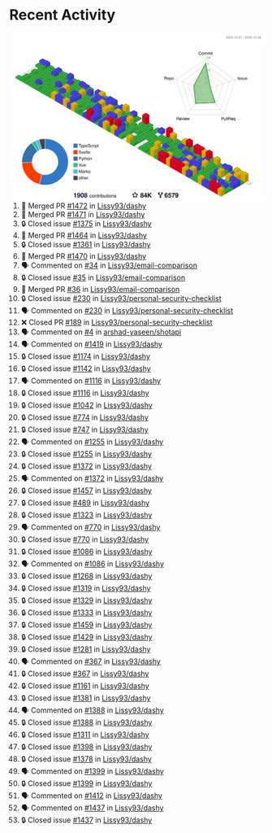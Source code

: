# Recent Activity

<!-- Summary card -->
<a href="https://github.com/Lissy93/Lissy93/blob/master/METRICS.md">
  <img
    align="right"
    width="500"
    alt="Profile data, generated with yoshi389111/github-profile-3d-contrib"
    src="https://raw.githubusercontent.com/Lissy93/Lissy93/master/profile-3d-contrib/profile-gitblock.svg"
  />
</a>

<!--START_SECTION:activity-->
1. 🎉 Merged PR [#1472](https://github.com/Lissy93/dashy/pull/1472) in [Lissy93/dashy](https://github.com/Lissy93/dashy)
2. 🎉 Merged PR [#1471](https://github.com/Lissy93/dashy/pull/1471) in [Lissy93/dashy](https://github.com/Lissy93/dashy)
3. 🔒 Closed issue [#1375](https://github.com/Lissy93/dashy/issues/1375) in [Lissy93/dashy](https://github.com/Lissy93/dashy)
4. 🎉 Merged PR [#1464](https://github.com/Lissy93/dashy/pull/1464) in [Lissy93/dashy](https://github.com/Lissy93/dashy)
5. 🔒 Closed issue [#1361](https://github.com/Lissy93/dashy/issues/1361) in [Lissy93/dashy](https://github.com/Lissy93/dashy)
6. 🎉 Merged PR [#1470](https://github.com/Lissy93/dashy/pull/1470) in [Lissy93/dashy](https://github.com/Lissy93/dashy)
7. 🗣 Commented on [#34](https://github.com/Lissy93/email-comparison/issues/34) in [Lissy93/email-comparison](https://github.com/Lissy93/email-comparison)
8. 🔒 Closed issue [#35](https://github.com/Lissy93/email-comparison/issues/35) in [Lissy93/email-comparison](https://github.com/Lissy93/email-comparison)
9. 🎉 Merged PR [#36](https://github.com/Lissy93/email-comparison/pull/36) in [Lissy93/email-comparison](https://github.com/Lissy93/email-comparison)
10. 🔒 Closed issue [#230](https://github.com/Lissy93/personal-security-checklist/issues/230) in [Lissy93/personal-security-checklist](https://github.com/Lissy93/personal-security-checklist)
11. 🗣 Commented on [#230](https://github.com/Lissy93/personal-security-checklist/issues/230) in [Lissy93/personal-security-checklist](https://github.com/Lissy93/personal-security-checklist)
12. ❌ Closed PR [#189](https://github.com/Lissy93/personal-security-checklist/pull/189) in [Lissy93/personal-security-checklist](https://github.com/Lissy93/personal-security-checklist)
13. 🗣 Commented on [#4](https://github.com/arshad-yaseen/shotapi/issues/4) in [arshad-yaseen/shotapi](https://github.com/arshad-yaseen/shotapi)
14. 🗣 Commented on [#1419](https://github.com/Lissy93/dashy/issues/1419) in [Lissy93/dashy](https://github.com/Lissy93/dashy)
15. 🔒 Closed issue [#1174](https://github.com/Lissy93/dashy/issues/1174) in [Lissy93/dashy](https://github.com/Lissy93/dashy)
16. 🔒 Closed issue [#1142](https://github.com/Lissy93/dashy/issues/1142) in [Lissy93/dashy](https://github.com/Lissy93/dashy)
17. 🗣 Commented on [#1116](https://github.com/Lissy93/dashy/issues/1116) in [Lissy93/dashy](https://github.com/Lissy93/dashy)
18. 🔒 Closed issue [#1116](https://github.com/Lissy93/dashy/issues/1116) in [Lissy93/dashy](https://github.com/Lissy93/dashy)
19. 🔒 Closed issue [#1042](https://github.com/Lissy93/dashy/issues/1042) in [Lissy93/dashy](https://github.com/Lissy93/dashy)
20. 🔒 Closed issue [#774](https://github.com/Lissy93/dashy/issues/774) in [Lissy93/dashy](https://github.com/Lissy93/dashy)
21. 🔒 Closed issue [#747](https://github.com/Lissy93/dashy/issues/747) in [Lissy93/dashy](https://github.com/Lissy93/dashy)
22. 🗣 Commented on [#1255](https://github.com/Lissy93/dashy/issues/1255) in [Lissy93/dashy](https://github.com/Lissy93/dashy)
23. 🔒 Closed issue [#1255](https://github.com/Lissy93/dashy/issues/1255) in [Lissy93/dashy](https://github.com/Lissy93/dashy)
24. 🔒 Closed issue [#1372](https://github.com/Lissy93/dashy/issues/1372) in [Lissy93/dashy](https://github.com/Lissy93/dashy)
25. 🗣 Commented on [#1372](https://github.com/Lissy93/dashy/issues/1372) in [Lissy93/dashy](https://github.com/Lissy93/dashy)
26. 🔒 Closed issue [#1457](https://github.com/Lissy93/dashy/issues/1457) in [Lissy93/dashy](https://github.com/Lissy93/dashy)
27. 🔒 Closed issue [#489](https://github.com/Lissy93/dashy/issues/489) in [Lissy93/dashy](https://github.com/Lissy93/dashy)
28. 🔒 Closed issue [#1323](https://github.com/Lissy93/dashy/issues/1323) in [Lissy93/dashy](https://github.com/Lissy93/dashy)
29. 🗣 Commented on [#770](https://github.com/Lissy93/dashy/issues/770) in [Lissy93/dashy](https://github.com/Lissy93/dashy)
30. 🔒 Closed issue [#770](https://github.com/Lissy93/dashy/issues/770) in [Lissy93/dashy](https://github.com/Lissy93/dashy)
31. 🔒 Closed issue [#1086](https://github.com/Lissy93/dashy/issues/1086) in [Lissy93/dashy](https://github.com/Lissy93/dashy)
32. 🗣 Commented on [#1086](https://github.com/Lissy93/dashy/issues/1086) in [Lissy93/dashy](https://github.com/Lissy93/dashy)
33. 🔒 Closed issue [#1268](https://github.com/Lissy93/dashy/issues/1268) in [Lissy93/dashy](https://github.com/Lissy93/dashy)
34. 🔒 Closed issue [#1319](https://github.com/Lissy93/dashy/issues/1319) in [Lissy93/dashy](https://github.com/Lissy93/dashy)
35. 🔒 Closed issue [#1329](https://github.com/Lissy93/dashy/issues/1329) in [Lissy93/dashy](https://github.com/Lissy93/dashy)
36. 🔒 Closed issue [#1333](https://github.com/Lissy93/dashy/issues/1333) in [Lissy93/dashy](https://github.com/Lissy93/dashy)
37. 🔒 Closed issue [#1459](https://github.com/Lissy93/dashy/issues/1459) in [Lissy93/dashy](https://github.com/Lissy93/dashy)
38. 🔒 Closed issue [#1429](https://github.com/Lissy93/dashy/issues/1429) in [Lissy93/dashy](https://github.com/Lissy93/dashy)
39. 🔒 Closed issue [#1281](https://github.com/Lissy93/dashy/issues/1281) in [Lissy93/dashy](https://github.com/Lissy93/dashy)
40. 🗣 Commented on [#367](https://github.com/Lissy93/dashy/issues/367) in [Lissy93/dashy](https://github.com/Lissy93/dashy)
41. 🔒 Closed issue [#367](https://github.com/Lissy93/dashy/issues/367) in [Lissy93/dashy](https://github.com/Lissy93/dashy)
42. 🔒 Closed issue [#1161](https://github.com/Lissy93/dashy/issues/1161) in [Lissy93/dashy](https://github.com/Lissy93/dashy)
43. 🔒 Closed issue [#1381](https://github.com/Lissy93/dashy/issues/1381) in [Lissy93/dashy](https://github.com/Lissy93/dashy)
44. 🗣 Commented on [#1388](https://github.com/Lissy93/dashy/issues/1388) in [Lissy93/dashy](https://github.com/Lissy93/dashy)
45. 🔒 Closed issue [#1388](https://github.com/Lissy93/dashy/issues/1388) in [Lissy93/dashy](https://github.com/Lissy93/dashy)
46. 🔒 Closed issue [#1311](https://github.com/Lissy93/dashy/issues/1311) in [Lissy93/dashy](https://github.com/Lissy93/dashy)
47. 🔒 Closed issue [#1398](https://github.com/Lissy93/dashy/issues/1398) in [Lissy93/dashy](https://github.com/Lissy93/dashy)
48. 🔒 Closed issue [#1378](https://github.com/Lissy93/dashy/issues/1378) in [Lissy93/dashy](https://github.com/Lissy93/dashy)
49. 🗣 Commented on [#1399](https://github.com/Lissy93/dashy/issues/1399) in [Lissy93/dashy](https://github.com/Lissy93/dashy)
50. 🔒 Closed issue [#1399](https://github.com/Lissy93/dashy/issues/1399) in [Lissy93/dashy](https://github.com/Lissy93/dashy)
51. 🗣 Commented on [#1412](https://github.com/Lissy93/dashy/issues/1412) in [Lissy93/dashy](https://github.com/Lissy93/dashy)
52. 🗣 Commented on [#1437](https://github.com/Lissy93/dashy/issues/1437) in [Lissy93/dashy](https://github.com/Lissy93/dashy)
53. 🔒 Closed issue [#1437](https://github.com/Lissy93/dashy/issues/1437) in [Lissy93/dashy](https://github.com/Lissy93/dashy)
<!--END_SECTION:activity-->
